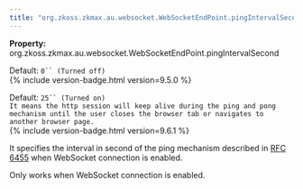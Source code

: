 ```yaml
---
title: "org.zkoss.zkmax.au.websocket.WebSocketEndPoint.pingIntervalSecond"
---
```


**Property:**
org.zkoss.zkmax.au.websocket.WebSocketEndPoint.pingIntervalSecond

Default:  `0`` (Turned off)`  
{% include version-badge.html version=9.5.0 %}

Default:  `25`` (Turned on)`  
`It means the http session will keep alive during the ping and pong mechanism until the user closes the browser tab or navigates to another browser page.`  
{% include version-badge.html version=9.6.1 %}

It specifies the interval in second of the ping mechanism described in
[RFC 6455](https://tools.ietf.org/html/rfc6455#section-5.5.2) when
WebSocket connection is enabled.

Only works when WebSocket connection is enabled.

